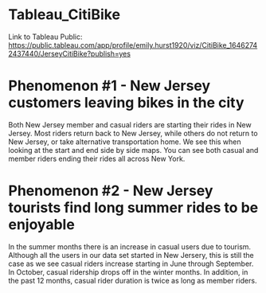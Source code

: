 # Tableau_CitiBike

Link to Tableau Public: https://public.tableau.com/app/profile/emily.hurst1920/viz/CitiBike_16462742437440/JerseyCitiBike?publish=yes

# Phenomenon #1 - New Jersey customers leaving bikes in the city
Both New Jersey member and casual riders are starting their rides in New Jersey. Most riders return back to New Jersey, while others do not return to New Jersey, or take alternative transportation home. We see this when looking at the start and end side by side maps. You can see both casual and member riders ending their rides all across New York.

# Phenomenon #2 - New Jersey tourists find long summer rides to be enjoyable
In the summer months there is an increase in casual users due to tourism.  Although all the users in our data set started in New Jersery, this is still the case as we see casual riders increase starting in June through September.  In October, casual ridership drops off in the winter months.  In addition, in the past 12 months, casual rider duration is twice as long as member riders.
